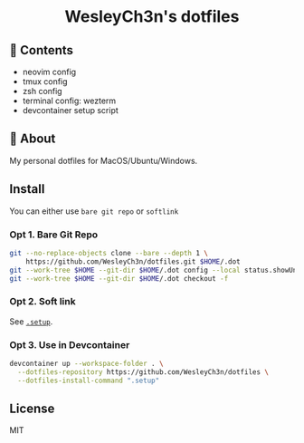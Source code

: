 <h1 align="center">
  WesleyCh3n's dotfiles
</h1>

## 📖 Contents
- neovim config
- tmux config
- zsh config
- terminal config: wezterm
- devcontainer setup script

## 💭 About

My personal dotfiles for MacOS/Ubuntu/Windows.

## Install

You can either use `bare git repo` or `softlink`

### Opt 1. Bare Git Repo

```sh
git --no-replace-objects clone --bare --depth 1 \
    https://github.com/WesleyCh3n/dotfiles.git $HOME/.dot
git --work-tree $HOME --git-dir $HOME/.dot config --local status.showUntrackedFiles no
git --work-tree $HOME --git-dir $HOME/.dot checkout -f
```

### Opt 2. Soft link

See [`.setup`](https://github.com/WesleyCh3n/dotfiles/blob/main/.setup).

### Opt 3. Use in Devcontainer

```sh
devcontainer up --workspace-folder . \
  --dotfiles-repository https://github.com/WesleyCh3n/dotfiles \
  --dotfiles-install-command ".setup"
```

## License

MIT
